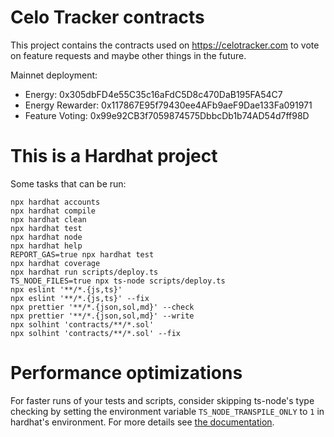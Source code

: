 # Celo Tracker contracts

This project contains the contracts used on https://celotracker.com to vote on feature requests and maybe other things in the future.

Mainnet deployment:
- Energy: 0x305dbFD4e55C35c16aFdC5D8c470DaB195FA54C7
- Energy Rewarder: 0x117867E95f79430ee4AFb9aeF9Dae133Fa091971
- Feature Voting: 0x99e92CB3f7059874575DbbcDb1b74AD54d7ff98D

# This is a Hardhat project

Some tasks that can be run:

```shell
npx hardhat accounts
npx hardhat compile
npx hardhat clean
npx hardhat test
npx hardhat node
npx hardhat help
REPORT_GAS=true npx hardhat test
npx hardhat coverage
npx hardhat run scripts/deploy.ts
TS_NODE_FILES=true npx ts-node scripts/deploy.ts
npx eslint '**/*.{js,ts}'
npx eslint '**/*.{js,ts}' --fix
npx prettier '**/*.{json,sol,md}' --check
npx prettier '**/*.{json,sol,md}' --write
npx solhint 'contracts/**/*.sol'
npx solhint 'contracts/**/*.sol' --fix
```

# Performance optimizations

For faster runs of your tests and scripts, consider skipping ts-node's type checking by setting the environment variable `TS_NODE_TRANSPILE_ONLY` to `1` in hardhat's environment. For more details see [the documentation](https://hardhat.org/guides/typescript.html#performance-optimizations).
